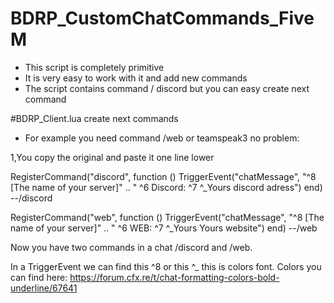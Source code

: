 # BDRP_CustomChatCommands_FiveM

- This script is completely primitive
- It is very easy to work with it and add new commands
- The script contains command / discord but you can easy create next command 

#BDRP_Client.lua create next commands
- For example you need command /web or teamspeak3 no problem:

1,You copy the original and paste it one line lower

RegisterCommand("discord", function ()
    TriggerEvent("chatMessage", "^8 [The name of your server]" .. " ^6 Discord: ^7 ^_Yours discord adress")
end) --/discord


RegisterCommand("web", function ()
    TriggerEvent("chatMessage", "^8 [The name of your server]" .. " ^6 WEB: ^7 ^_Yours Yours website")
end) --/web

Now you have two commands in a chat /discord and /web.

In a TriggerEvent we can find this ^8 or this ^_ this is colors font.
Colors you can find here: https://forum.cfx.re/t/chat-formatting-colors-bold-underline/67641
